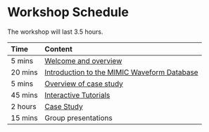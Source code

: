 # Workshop Schedule

The workshop will last 3.5 hours.

| Time | Content |
| :--- | :--- |
| 5 mins | [Welcome and overview](../workshop) |
| 20 mins | [Introduction to the MIMIC Waveform Database](../workshop) |
| 5 mins | [Overview of case study](../case-study) |
| 45 mins | [Interactive Tutorials](../tutorials) |
| 2 hours | [Case Study](../case-study) |
| 15 mins | Group presentations |

